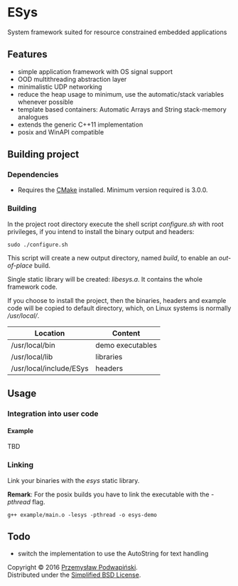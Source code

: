 # ESys
System framework suited for resource constrained embedded applications

## Features
- simple application framework with OS signal support
- OOD multithreading abstraction layer
- minimalistic UDP networking
- reduce the heap usage to minimum, use the automatic/stack variables whenever possible
- template based containers: Automatic Arrays and String stack-memory analogues
- extends the generic C++11 implementation
- posix and WinAPI compatible

## Building project
### Dependencies
- Requires the [CMake][11] installed. Minimum version required is 3.0.0.

### Building

In the project root directory execute the shell script *configure.sh* with root
privileges, if you intend to install the binary output and headers:
```
sudo ./configure.sh
```
This script will create a new output directory, named *build*,
to enable an _out-of-place_ build.

Single static library will be created: *libesys.a*. It contains the whole
framework code.

If you choose to install the project, then the binaries, headers and example code will
be copied to default directory, which, on Linux systems is normally _/usr/local/_.

|Location|Content|
|---|---|
|/usr/local/bin|demo executables|
|/usr/local/lib|libraries|
|/usr/local/include/ESys|headers|

## Usage
### Integration into user code
#### Example
TBD

### Linking
Link your binaries with the *esys* static library.

**Remark**: For the posix builds you have to link the executable with the *-pthread* flag.
```
g++ example/main.o -lesys -pthread -o esys-demo
```
## Todo
- switch the implementation to use the AutoString for text handling

Copyright &copy; 2016 [Przemysław Podwapiński][98].<br/>
Distributed under the [Simplified BSD License][99].

[11]:https://cmake.org/
[98]:mailto:p.podwapinski@gmail.com
[99]:https://www.freebsd.org/copyright/freebsd-license.html
